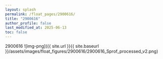 ```yaml
---
layout: splash
permalink: /float_pages/2900616/
title: "2900616"
author_profile: false
last_modified_at: 2025-06-13
toc: false
---
```

 
2900616
![img-png]({{ site.url }}{{ site.baseurl }}/assets/images/float_figures/2900616/2900616_Sprof_processed_v2.png)